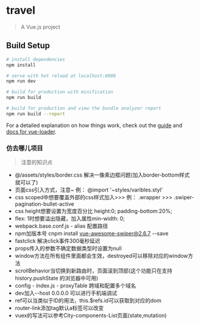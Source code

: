 # travel

> A Vue.js project

## Build Setup

``` bash
# install dependencies
npm install

# serve with hot reload at localhost:8080
npm run dev

# build for production with minification
npm run build

# build for production and view the bundle analyzer report
npm run build --report
```

For a detailed explanation on how things work, check out the [guide](http://vuejs-templates.github.io/webpack/) and [docs for vue-loader](http://vuejs.github.io/vue-loader).



### 仿去哪儿项目

> 注意的知识点

- @/assets/styles/border.css 解决一像素边框问题(加入border-bottom样式就可以了)
- 页面css引入方式，注意~ 例： @import '~styles/varibles.styl'
- css scoped中想要覆盖外部的css样式加入>>> 例： .wrapper >>> .swiper-pagination-bullet-active
- css height想要设置为宽度百分比 height:0; padding-bottom:20%;
- flex: 1时想要溢出隐藏，加入属性min-width: 0;
- webpack.base.conf.js - alias 配置路径
- npm加版本号 cnpm install vue-awesome-swiper@2.6.7 --save
- fastclick 解决click事件300毫秒延迟
- props传入的参数不确定数据类型时设置为null
- window方法在所有组件里面都会生效，destroyed可以移除对应的window方法
- scrollBehavior当切换到新路由时，页面滚到顶部(这个功能只在支持 history.pushState 的浏览器中可用)
- config - index.js - proxyTable 跨域和配置多个域名
- dev加入--host 0.0.0.0 可以进行手机端调试
- ref可以当类似于ID的用法，this.$refs.id可以获取到对应的dom
- router-link添加tag默认a标签可以改变
- vuex的写法可以参考City-components-List页面(state,mutation)